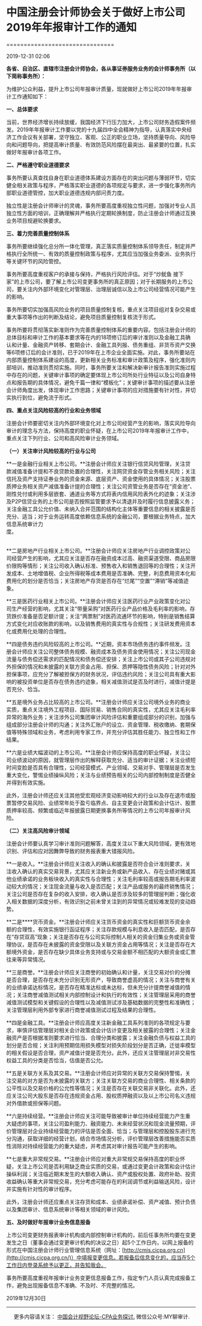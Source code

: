 ﻿# 中国注册会计师协会关于做好上市公司2019年年报审计工作的通知
===============================

2019-12-31 02:06

**各省、自治区、直辖市注册会计师协会，各从事证券服务业务的会计师事务所（以下简称事务所）：**

为维护公众利益，提升上市公司年报审计质量，现就做好上市公司2019年年报审计工作通知如下：

**一、总体要求**

当前，世界经济增长持续放缓，我国经济下行压力加大，上市公司财务造假案件频发。2019年年报审计工作要以党的十九届四中全会精神为指导，认真落实中央经济工作会议有关部署，坚守独立、客观、公正的职业立场，坚持质量导向、风险导向和问题导向，把提高审计质量、有效防范风险摆在最突出、最紧要的位置，扎实做好年报审计各项工作。

**二、严格遵守职业道德要求**

事务所要认真查找自身在职业道德体系建设方面存在的突出问题与薄弱环节，切实健全相关政策与程序，严格落实职业道德的各项规定与要求，进一步强化事务所内部职业道德管控，加大职业道德违规内部问责力度。

独立性是注册会计师审计的灵魂，事务所要高度重视独立性问题，加强对专业人员独立性方面的培训，正确理解并严格执行定期轮换制度，防止注册会计师通过互换业务项目规避轮换要求。

**三、着力完善质量控制体系**

事务所要继续强化总分所一体化管理，真正落实质量控制体系领导责任，制定并严格执行全所统一、有效的质量控制政策与程序，尤其应当加强业务委派、业务执行等关键环节的风险管控。

事务所要高度重视客户的承接与保持，严格执行风险评估。对于“炒鱿鱼 接下家”的上市公司，要了解上市公司变更事务所的真正原因；对于长期服务的上市公司，要关注内外部环境变化对管理层、治理层诚信以及上市公司经营情况可能产生的影响。

事务所要切实加强高风险业务的项目质量控制复核，重点关注项目组对复杂交易或重大事项等作出的判断及结论，避免项目质量控制复核流于形式。

事务所要将贯彻落实新准则作为完善质量控制体系的重要内容。包括注册会计师的总体目标和审计工作的基本要求等在内的18项修订后的审计准则以及金融工具确认和计量、金融资产转移、套期会计、金融工具列报、债务重组、非货币资产交换等6项修订后的会计准则，已于2019年在上市企业全面实施。对此，事务所要站在内部质量控制体系建设的高度，更新相关业务标准和审计政策及程序，强化准则内部培训，推动准则贯彻实施。同时，事务所要关注和解决新审计报告准则实施过程中存在的问题，关键审计事项的确定要体现上市公司所处行业特征以及公司自身特点和报告期的具体情况，避免千篇一律和“模板化”；关键审计事项的描述要从注册会计师角度出发，体现审计工作思路；关键审计事项的应对措施要有针对性，并切实执行到位，避免流于形式。

**四、重点关注风险较高的行业和业务领域**

注册会计师要密切关注内外部环境变化对上市公司经营产生的影响，落实风险导向审计的理念与方法，保持高度的职业怀疑，在上市公司2019年年报审计工作中，重点关注下列行业、公司和高风险审计业务领域。

**（一）关注审计风险较高的行业与公司**

**一是金融行业相关上市公司。**注册会计师应关注银行信贷风险管理，关注贷款减值准备计提和不良贷款处置的合理性，关注网贷资金存管业务相关风险；关注信托及资产支持证券业务的资金来源、底层资产、资金使用的具体情况；关注股票质押业务相关资产减值准备计提的合理性；关注公司资管业务是否存在“资金池”、刚性兑付或利用多层嵌套、通道业务等方式将表内信用风险表外化的迹象；关注涉及P2P信贷业务的上市公司是否按照监管要求予以清退并及时履行信息披露义务；关注金融工具公允价值、未纳入合并范围的结构化主体等重要信息的相关披露是否充分、适当；对于业务运转高度依赖信息系统的金融公司，要根据业务特点，加大信息系统审计力度。                                                                                                                                                          

**二是房地产行业相关上市公司。**注册会计师应关注房地产行业调控政策对公司经营产生的影响，尤其应关注是否存在融资成本过高、融资渠道受限、商品房限价限购等情形；关注公司收入确认标准、预售收入和销售退回等的合理性；关注开发成本、土地增值税、企业所得税等成本费用是否准确、完整，利息费用资本化和费用化的划分是否恰当；关注房地产存货是否存在“烂尾”“空置”“滞销”等减值迹象。

**三是医药行业相关上市公司。**注册会计师应关注医药行业产业政策变化对公司生产经营的影响，尤其关注“带量采购”对医药行业产品价格及毛利率的影响，存货跌价准备是否足额计提；关注“两票制”对医药流通环节的影响，特别是销售结算方式变化对应收账款的影响，以及销售费用的真实性与合规性；关注研发费用资本化或费用化处理的合理性。

**四是债务违约风险较高的上市公司。**近期，资本市场债务违约事件频发。注册会计师应关注公司整体债务规模、融资成本及债务资金使用情况；关注公司现金流量与债务偿还需求的匹配情况和债务偿还安排；关注上市公司或其子公司违规对外担保的情况和未披露的关联方资金占用、担保、质押等隐性债务风险；针对对外担保事项，应充分了解被担保方的财务状况，评估违约风险；关注公司具有重大影响的被投资单位是否存在债务违约迹象，相关减值测试是否及时进行，减值计提是否充分、恰当。

**五是境外业务占比较高的上市公司。**注册会计师应关注公司境外业务的商业实质，重点关注境外工程项目、国际贸易、销售合同的真实性，尤其应关注毛利率异常的海外业务；关注涉外公司集团审计风险评估和重要组成部分的识别，加强与组成部分注册会计师的沟通；关注外汇账户的设立、资金管理、税收缴纳、套期保值等特殊领域和业务，考虑利用专家工作，并充分评估其胜任能力、独立性和工作结果。

**六是业绩大幅波动的上市公司。**注册会计师应保持高度的职业怀疑，关注公司业绩波动的原因，就管理层作出的解释获取充分、适当的审计证据；关注业绩短时间变脸是否具有合理性，公司经营模式、产业领域、交易对手、管理层是否发生重大变化，警惕业绩操纵风险；关注与业绩预告相关的公司内部控制制度是否健全并得到有效实施。

此外，注册会计师还应关注其他受宏观经济变动影响较大的行业以及存在退市或股票暂停交易风险、业绩常年处于盈亏临界点、自主变更会计政策和会计估计、股票质押率较高、频繁或临近年报披露日期更换事务所等情况的上市公司年报审计风险。

**（二）关注高风险审计领域**

注册会计师要认真学习审计准则问题解答，高度关注以下重大风险领域，更有效地识别、评估和应对因舞弊导致的财务报表重大错报风险。

**一是收入。**注册会计师应关注收入的确认和披露是否符合会计准则要求，关注收入确认的真实交易背景，尤其应关注新业务或新产品收入、存在业绩对赌或其他业绩承诺的业务板块收入的真实性与合理性；关注毛利率较高或报告期毛利率波动较大的情况；关注现金流量与收入是否匹配；关注产品或服务的最终销售情况；关注公司是否存在复杂的收入安排，收入确认是否涉及较多的管理层判断；强化收入相关数据的深度分析，有效识别之前未曾关注到的异常情况或较难发现的变动趋势。

**二是****货币资金。**注册会计师应关注货币资金的真实性和巨额货币资金余额的合理性，有效实施银行函证程序；关注存款规模与利息收入是否匹配，是否存在“存贷双高”现象；关注是否存在与公司实际控制人相关的资金归集业务或资金管理协议，是否存在未披露的资金受限以及关联方资金占用等情况；关注是否存在大额境外资金，是否存在缺少具体业务支持或与交易金额不相匹配的大额资金或汇票往来等异常情况。

**三是商誉。**注册会计师应关注商誉的初始确认和计量，关注交易对价的分摊是否合理，是否存在未充分识别无形资产，导致商誉虚高的情况；关注与商誉有关的业绩承诺达标情况，是否存在精准达标或未达标，但未充分计提商誉减值的情况；关注商誉减值测试相关内部控制设计和执行的有效性；关注管理层采用的商誉减值测试模型和关键假设的合理性以及减值测试涉及基础数据的完整性和准确性；关注管理层利用外部专家进行商誉减值测试过程及结果的合理性。

**四是金融工具。**注册会计师应高度关注新金融工具系列准则的各项规定与要求，审慎评估管理层对相关会计政策或会计估计变更及相关披露的合理性；关注金融资产是否根据准则要求进行恰当、合理分类和披露；关注金融负债与权益工具的划分是否合规；关注利用预期信用损失模型对损失阶段划分是否正确，迁徙率模型的相关假设是否合理，资产减值计提是否充分。此外，还应关注管理层对非交易性权益工具的分类是否恰当，估值是否公允。

**五是关联方关系及其交易。**注册会计师应对异常的关联方交易保持警惕，关注交易的对方是否为未披露的关联方；关注关联方交易的商业合理性、相关条款的公平性以及交易价格的公允性等情况；关注是否存在关联交易非关联化。此外，还应关注公司大股东是否存在违规资金占用、股权质押融资以及以上市公司名义违规对外借款或担保等问题。

**六是持续经营。**注册会计师应关注可能导致被审计单位持续经营能力产生重大疑虑的事项，关注公司盈利能力、融资能力、未来经营状况和现金流量预期，评价管理层对企业持续经营能力的评估是否全面、恰当；与管理层和控股股东进行充分沟通，获取详细的经营计划，结合市场情况分析，评价管理层改善措施能否实质性消除对持续经营能力的重大疑虑，并考虑其对审计报告可能产生的影响。

**七是重大非常规交易。**注册会计师应对重大非常规交易保持高度的职业怀疑，关注上市公司是否利用缺乏商业实质的交易，或通过变更会计政策和会计估计操纵利润；关注临近期末发生的大额收入确认、资产或股权处置、政府补助、投资收益确认等重大非常规交易，充分考虑可能存在的利润调节或利益输送风险，设计并实施有针对性的审计程序。

此外，注册会计师还应重点关注存货和成本、业绩承诺补偿、资产减值、预计负债以及集团审计、信息系统审计等相关领域的审计风险。

**五、及时做好年报审计业务信息报备**

上市公司变更财务报表审计机构或内部控制审计机构的，前后任事务所均要在变更发生之日（董事会通过变更审计机构的决议之日）起5个工作日内，以网上报备的形式在中国注册会计师行业管理信息系统（网址：[http://cmis.cicpa.org.cn](http://cmis.cicpa.org.cn/)）中填报变更信息。若报备后信息变化的，应当在5个工作日内登录系统予以更正，并告知我会。

事务所要高度重视年报审计业务变更信息报备工作，指定专门人员认真完成报备工作，避免出现报备信息不准确、不及时、不完整的情况。

2019年12月30日

* * *

     更多内容请关注： [中国会计视野论坛-CPA业务探讨.](https://bbs.esnai.com/thread-5354530-1-3.html) 微信公众号:MY聊审计.